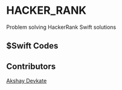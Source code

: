 # HACKER_RANK

Problem solving HackerRank Swift solutions 

## $Swift Codes


## Contributors

[Akshay Devkate](https://www.hackerrank.com/devkatte_akshay1)



